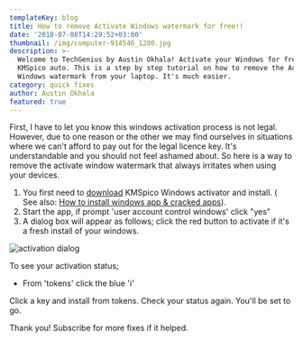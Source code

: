 ```yaml
---
templateKey: blog
title: How to remove Activate Windows watermark for free!!
date: '2018-07-08T14:29:52+03:00'
thumbnail: /img/computer-914546_1280.jpg
description: >-
  Welcome to TechGenius by Austin Okhala! Activate your Windows for free with
  KMSpico auto. This is a step by step tutorial on how to remove the Activate
  Windows watermark from your laptop. It's much easier.
category: quick fixes
author: Austin Okhala
featured: true
---
```

First, I have to let you know this windows activation process is not legal. However, due to one reason or the other we may find ourselves in situations where we can't afford to pay out for the legal licence key. It's understandable and you should not feel ashamed about. So here is a way to remove the activate window watermark that always irritates when using your devices.

1. You first need to [download](https://www.officialkmspico.com/download) KMSpico Windows activator and install. ( See also: [How to install windows app & cracked apps](https://www.techgenius.me/2018-07-08-easy-steps-to-follow-when-installing-cracked-apps-games-and-windows-programs/)).
2. Start the app, if prompt 'user account control windows' click "yes"
3. A dialog box will appear as follows; click the red button to activate if it's a fresh install of your windows.

![activation dialog](/img/2.jpg)

To see your activation status;

* From 'tokens' click the blue 'i'

Click a key and install from tokens. Check your status again. You'll be set to go.

Thank you! Subscribe for more fixes if it helped.
